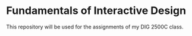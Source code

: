 # Fundamentals of Interactive Design

This repository will be used for the assignments of my DIG 2500C class.
